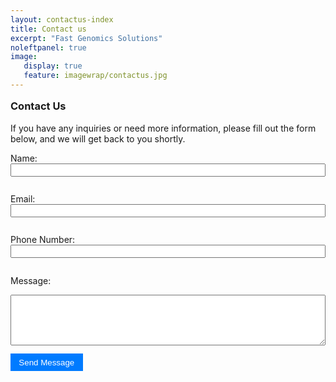 ```yaml
---
layout: contactus-index
title: Contact us
excerpt: "Fast Genomics Solutions"
noleftpanel: true
image:
   display: true
   feature: imagewrap/contactus.jpg
---
```




<h3 style="margin-top: 1em;">Contact Us</h3>
<p>If you have any inquiries or need more information, please fill out the form below, and we will get back to you shortly.</p>

<form action="https://formspree.io/f/mnnqydpb" method="POST">
  <label for="name">Name:</label><br>
  <input type="text" id="name" name="name" required style="width: 100%; margin-bottom: 1em;"><br>

  <label for="email">Email:</label><br>
  <input type="email" id="email" name="email" required style="width: 100%; margin-bottom: 1em;"><br>

  <label for="phone">Phone Number:</label><br>
  <input type="tel" id="phone" name="phone" required style="width: 100%; margin-bottom: 1em;"><br>

  <label for="message">Message:</label><br>
  <textarea id="message" name="message" rows="5" required style="width: 100%; margin-bottom: 1em;"></textarea><br>

  <button type="submit" style="padding: 0.5em 1em; background-color: #007BFF; color: white; border: none; cursor: pointer;">
    Send Message
  </button>
</form>